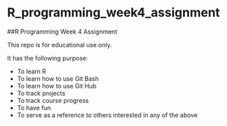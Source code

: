# R_programming_week4_assignment

##R Programming Week 4 Assignment

This repo is for educational use only.  

It has the following purpose:

* To learn R
* To learn how to use Git Bash
* To learn how to use Git Hub
* To track projects
* To track course progress
* To have fun
* To serve as a reference to others interested in any of the above
